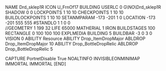 NAME  Drd_sklep1R
ICON U_FrnOf17
BUILDING
USERLC 0 G\NO\Drd_sklep1R  SHADOW 0 0
LOCKPOINTS       1 10 10
CHECKPOINTS      1 10 10
BUILDLOCKPOINTS  1 10 10
SETANMPARAM -173 -201 1 0
LOCATION -173 -201 555 555
#STANDLO    1 1 0 0     
//GEOMETRY 1 199 32
LIFE     65000
MATHERIAL 1 IRON
BUILDSTAGES 100
RECTANGLE    0 100 100 100
EXPLMEDIA BUILDING 5
BUILDBAR -3 0 3 0
VISION 0
ABILITY Resource
ABILITY Drop_ItemDropMajor
ABLDROP Drop_ItemDropMajor 10
ABILITY Drop_BottleDropRelic
ABLDROP Drop_BottleDropRelic 5

CAPTURE
PortretDisable True
NOALTINFO
INVISIBLEONMINIMAP
IMMORTAL
IMMORTAL
[END]
